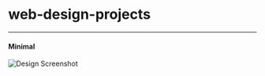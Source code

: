 # web-design-projects
---
#### Minimal

![Design Screenshot](https://i.ibb.co/C7DJX0M/screencapture-127-0-0-1-5500-project-1-index-html-2023-12-20-17-06-30.png)
